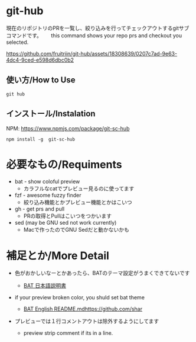 # git-hub

現在のリポジトリのPRを一覧し、絞り込みを行ってチェックアウトするgitサブコマンドです。　　
this command shows your repo prs and checkout you selected.

https://github.com/fruitriin/git-hub/assets/18308639/0207c7ad-9e63-4dc4-9ced-e598d6dbc0b2

## 使い方/How to Use
```
git hub
```


## インストール/Instalation
NPM: https://www.npmjs.com/package/git-sc-hub

```
npm install -g  git-sc-hub
```

# 必要なもの/Requiments
- bat - show coloful preview
   - カラフルなcatでプレビュー見るのに使ってます
- fzf - awesome fuzzy finder
   - 絞り込み機能とかプレビュー機能とかはこいつ
- gh - get prs and pull
   - PRの取得とPullはこいつをつかいます
- sed (may be GNU sed not work currently)
   -  Macで作ったのでGNU Sedだと動かないかも

# 補足とか/More Detail

- 色がおかしいなーとかあったら、BATのテーマ設定がうまくできてないです
  -  [BAT 日本語説明書](https://github.com/sharkdp/bat/blob/master/doc/README-ja.md)
- if your preview broken color, you shuld set bat theme
    - [BAT English README.md](https://github.com/sharkdp/bat/blob/master/doc/README.md)https://github.com/shar

- プレビューでは１行コメントアウトは除外するようにしてます
  - preview strip <!-- --> comment if its in a line.

